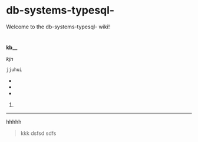 # db-systems-typesql-


Welcome to the db-systems-typesql- wiki!

#
### 


**kb__**

_kjn_

`jjuhui`


* 
*
*


1. 


***

hhhhh

> kkk
>dsfsd
sdfs
